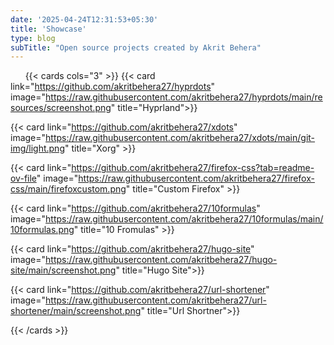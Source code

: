 ```yaml
---
date: '2025-04-24T12:31:53+05:30'
title: 'Showcase'
type: blog
subTitle: "Open source projects created by Akrit Behera"
---
```

&nbsp;
&nbsp;
&nbsp;
{{< cards cols="3" >}}
  {{< card link="https://github.com/akritbehera27/hyprdots" image="https://raw.githubusercontent.com/akritbehera27/hyprdots/main/resources/screenshot.png" title="Hyprland">}}
  
  {{< card link="https://github.com/akritbehera27/xdots" image="https://raw.githubusercontent.com/akritbehera27/xdots/main/git-img/light.png" title="Xorg" >}}

  {{< card link="https://github.com/akritbehera27/firefox-css?tab=readme-ov-file" image="https://raw.githubusercontent.com/akritbehera27/firefox-css/main/firefoxcustom.png" title="Custom Firefox" >}}

  {{< card link="https://github.com/akritbehera27/10formulas" image="https://raw.githubusercontent.com/akritbehera27/10formulas/main/10formulas.png" title="10 Fromulas" >}}

  {{< card link="https://github.com/akritbehera27/hugo-site" image="https://raw.githubusercontent.com/akritbehera27/hugo-site/main/screenshot.png" title="Hugo Site">}}
  
  {{< card link="https://github.com/akritbehera27/url-shortener" image="https://raw.githubusercontent.com/akritbehera27/url-shortener/main/screenshot.png" title="Url Shortner">}}
 
{{< /cards >}}
